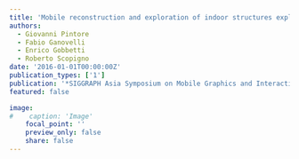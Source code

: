 ```yaml
---
title: 'Mobile reconstruction and exploration of indoor structures exploiting omnidirectional images'
authors:
  - Giovanni Pintore
  - Fabio Ganovelli
  - Enrico Gobbetti
  - Roberto Scopigno
date: '2016-01-01T00:00:00Z'
publication_types: ['1']
publication: '*SIGGRAPH Asia Symposium on Mobile Graphics and Interactive Applications 2016*'
featured: false

image:
#    caption: 'Image'
    focal_point: ''
    preview_only: false
    share: false
---
```

